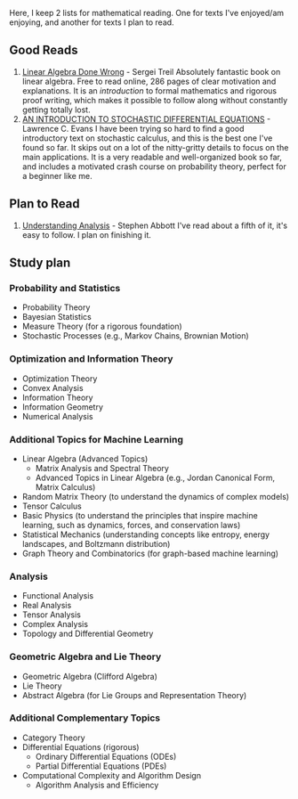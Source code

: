 Here, I keep 2 lists for mathematical reading. One for texts I've enjoyed/am enjoying, and another for texts I plan to read.

## Good Reads

1. [Linear Algebra Done Wrong](https://www.math.brown.edu/streil/papers/LADW/LADW_2024_10-01.pdf) - Sergei Treil
Absolutely fantastic book on linear algebra. Free to read online, 286 pages of clear motivation and explanations. It is an *introduction* to formal mathematics and rigorous proof writing, which makes it possible to follow along without constantly getting totally lost.
2. [AN INTRODUCTION TO STOCHASTIC DIFFERENTIAL EQUATIONS](https://www.cmor-faculty.rice.edu/~cox/stoch/SDE.course.pdf) - Lawrence C. Evans
I have been trying so hard to find a good introductory text on stochastic calculus, and this is the best one I've found so far. It skips out on a lot of the nitty-gritty details to focus on the main applications. It is a very readable and well-organized book so far, and includes a motivated crash course on probability theory, perfect for a beginner like me.

## Plan to Read

1. [Understanding Analysis](https://csunibo.github.io/analisi-matematica/libri/real-analysis.pdf) - Stephen Abbott
I've read about a fifth of it, it's easy to follow. I plan on finishing it.

## Study plan

### Probability and Statistics

- Probability Theory
- Bayesian Statistics
- Measure Theory (for a rigorous foundation)
- Stochastic Processes (e.g., Markov Chains, Brownian Motion)

### Optimization and Information Theory

- Optimization Theory
- Convex Analysis
- Information Theory
- Information Geometry
- Numerical Analysis

### Additional Topics for Machine Learning

- Linear Algebra (Advanced Topics)
  - Matrix Analysis and Spectral Theory
  - Advanced Topics in Linear Algebra (e.g., Jordan Canonical Form, Matrix Calculus)
- Random Matrix Theory (to understand the dynamics of complex models)
- Tensor Calculus
- Basic Physics (to understand the principles that inspire machine learning, such as dynamics, forces, and conservation laws)
- Statistical Mechanics (understanding concepts like entropy, energy landscapes, and Boltzmann distribution)
- Graph Theory and Combinatorics (for graph-based machine learning)

### Analysis

- Functional Analysis
- Real Analysis
- Tensor Analysis
- Complex Analysis
- Topology and Differential Geometry

### Geometric Algebra and Lie Theory

- Geometric Algebra (Clifford Algebra)
- Lie Theory
- Abstract Algebra (for Lie Groups and Representation Theory)

### Additional Complementary Topics

- Category Theory
- Differential Equations (rigorous)
  - Ordinary Differential Equations (ODEs)
  - Partial Differential Equations (PDEs)
- Computational Complexity and Algorithm Design
  - Algorithm Analysis and Efficiency